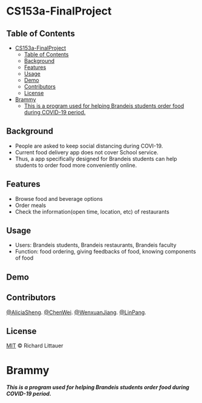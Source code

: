 # CS153a-FinalProject



## Table of Contents

- [CS153a-FinalProject](#cs153a-finalproject)
  - [Table of Contents](#table-of-contents)
  - [Background](#background)
  - [Features](#features)
  - [Usage](#usage)
  - [Demo](#demo)
  - [Contributors](#contributors)
  - [License](#license)
- [Brammy](#brammy)
    - [This is a program used for helping Brandeis students order food during COVID-19 period.](#this-is-a-program-used-for-helping-brandeis-students-order-food-during-covid-19-period)

## Background
- People are asked to keep social distancing during COVI-19. 
- Current food delivery app does not cover School service. 
- Thus, a app specifically designed for Brandeis students can help students to order food more conveniently online. 

## Features
- Browse food and beverage options
- Order meals
- Check the information(open time, location, etc) of restaurants

## Usage
- Users: Brandeis students, Brandeis restaurants, Brandeis faculty
- Function: food ordering, giving feedbacks of food, knowing components of food

## Demo


## Contributors

[@AliciaSheng](https://github.com/Alicia-Sheng).
[@ChenWei](https://github.com/MRSA-J).
[@WenxuanJiang](https://github.com/wenxuanjiang93).
[@LinPang](https://github.com/L-Pang).

## License

[MIT](LICENSE) © Richard Littauer


# Brammy
  
##### This is a program used for helping Brandeis students order food during COVID-19 period.
